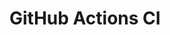 # GitHub Actions CI




































































































































































































































































































































































































































































































































































































































































































































































































































































































































































































































































































































































































































































































































































































































































































































































































































































































































































































































































































































































































































































































































































































































































































































































































































































































































































































































































